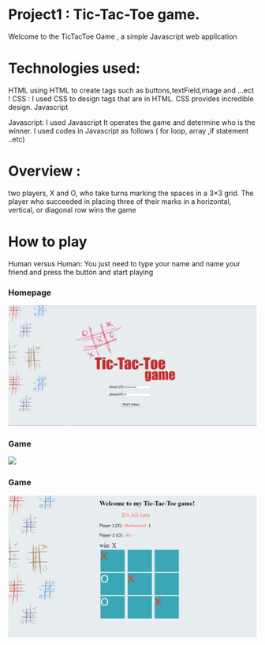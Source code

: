# Project1 : Tic-Tac-Toe game.
Welcome to the TicTacToe Game , a simple Javascript web application

# Technologies used:
HTML
using HTML to create tags such as buttons,textField,image and ...ect ! 
CSS :
I used CSS to design tags that are in HTML. CSS provides incredible design.
Javascript

Javascript: 
I used Javascript It operates the game and determine who is the winner. I used codes in Javascript as follows ( for loop, array ,if statement ..etc)

# Overview : 
two players, X and O, who take turns marking the spaces in a 3×3 grid. The player who succeeded in placing three of their marks in a horizontal, vertical, or diagonal row wins the game

# How to play
Human versus Human:
You just need to type your name and name your friend and press the button and start playing


### Homepage
![](./Screenshots/1.jpg)

### Game
![](./Screenshots/2.png)

### Game
![](./Screenshots/3.jpg)



